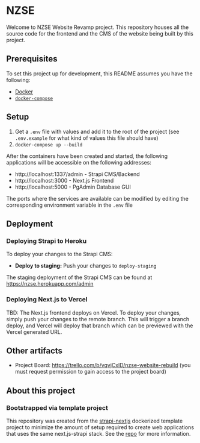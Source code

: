 # NZSE

Welcome to NZSE Website Revamp project. This repository houses all the source code for the frontend and the CMS of the website being built by this project.

## Prerequisites
To set this project up for development, this README assumes you have the following:
- [Docker](https://docs.docker.com/engine/install/)
- [`docker-compose`](https://docs.docker.com/compose/install/)

## Setup

1. Get a `.env` file with values and add it to the root of the project (see `.env.example` for what kind of values this file should have)
2. `docker-compose up --build`

After the containers have been created and started, the following applications will be accessible on the following addresses:
- http://localhost:1337/admin - Strapi CMS/Backend
- http://localhost:3000 - Next.js Frontend
- http://localhost:5000 - PgAdmin Database GUI

The ports where the services are available can be modified by editing the corresponding environment variable in the `.env` file

## Deployment

### Deploying Strapi to Heroku
To deploy your changes to the Strapi CMS:
- **Deploy to staging:** Push your changes to `deploy-staging`

The staging deployment of the Strapi CMS can be found at https://nzse.herokuapp.com/admin

### Deploying Next.js to Vercel
TBD: 
The Next.js frontend deploys on Vercel. To deploy your changes, simply push your changes to the remote branch. This will trigger a branch deploy, and Vercel will deploy that branch which can be previewed with the Vercel generated URL.

## Other artifacts
- Project Board: https://trello.com/b/vqvjCxlD/nzse-website-rebuild (you must request permission to gain access to the project board)

## About this project

### Bootstrapped via template project
This repository was created from the [strapi-nextjs](https://github.com/crisosron/strapi-nextjs) dockerized template project to minimize the amount of setup required to create web applications that uses the same next.js-strapi stack. See the [repo](https://github.com/crisosron/strapi-nextjs) for more information.
